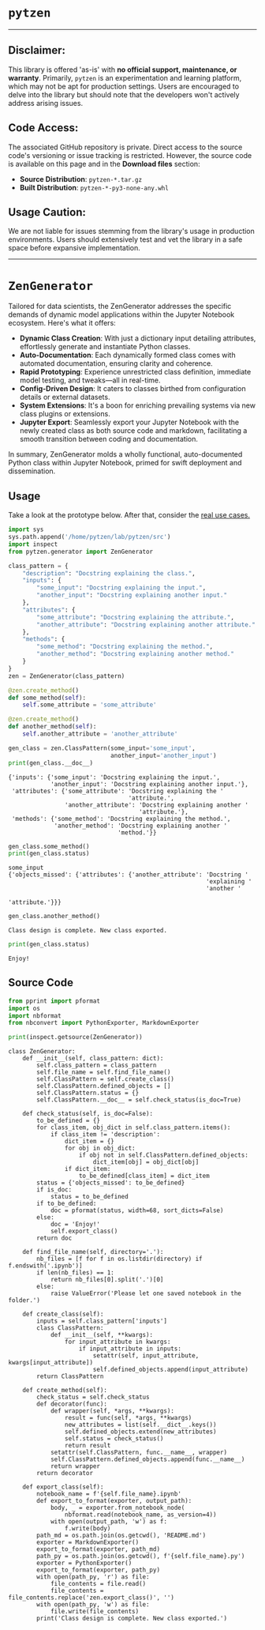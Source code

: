 # `pytzen`
----

## Disclaimer:
This library is offered 'as-is' with **no official support, maintenance, or warranty**. Primarily, `pytzen` is an experimentation and learning platform, which may not be apt for production settings. Users are encouraged to delve into the library but should note that the developers won't actively address arising issues.

## Code Access:
The associated GitHub repository is private. Direct access to the source code's versioning or issue tracking is restricted. However, the source code is available on this page and in the **Download files** section:
- **Source Distribution**: `pytzen-*.tar.gz`
- **Built Distribution**: `pytzen-*-py3-none-any.whl`

## Usage Caution:
We are not liable for issues stemming from the library's usage in production environments. Users should extensively test and vet the library in a safe space before expansive implementation.

----

# `ZenGenerator`
Tailored for data scientists, the ZenGenerator addresses the specific demands of dynamic model applications within the Jupyter Notebook ecosystem. Here's what it offers:

- **Dynamic Class Creation**: With just a dictionary input detailing attributes, effortlessly generate and instantiate Python classes.
- **Auto-Documentation**: Each dynamically formed class comes with automated documentation, ensuring clarity and coherence.
- **Rapid Prototyping**: Experience unrestricted class definition, immediate model testing, and tweaks—all in real-time.
- **Config-Driven Design**: It caters to classes birthed from configuration details or external datasets.
- **System Extensions**: It's a boon for enriching prevailing systems via new class plugins or extensions.
- **Jupyter Export**: Seamlessly export your Jupyter Notebook with the newly created class as both source code and markdown, facilitating a smooth transition between coding and documentation.

In summary, ZenGenerator molds a wholly functional, auto-documented Python class within Jupyter Notebook, primed for swift deployment and dissemination.

## Usage

Take a look at the prototype below. After that, consider the [real use cases.](https://github.com/pytzen/zen)


```python
import sys
sys.path.append('/home/pytzen/lab/pytzen/src')
import inspect
from pytzen.generator import ZenGenerator
```


```python
class_pattern = {
    "description": "Docstring explaining the class.",
    "inputs": {
        "some_input": "Docstring explaining the input.",
        "another_input": "Docstring explaining another input."
    },
    "attributes": {
        "some_attribute": "Docstring explaining the attribute.",
        "another_attribute": "Docstring explaining another attribute."
    },
    "methods": {
        "some_method": "Docstring explaining the method.",
        "another_method": "Docstring explaining another method."
    }
}
zen = ZenGenerator(class_pattern)
```


```python
@zen.create_method()
def some_method(self):
    self.some_attribute = 'some_attribute'

@zen.create_method()
def another_method(self):
    self.another_attribute = 'another_attribute'

gen_class = zen.ClassPattern(some_input='some_input', 
                             another_input='another_input')
print(gen_class.__doc__)
```

    {'inputs': {'some_input': 'Docstring explaining the input.',
                'another_input': 'Docstring explaining another input.'},
     'attributes': {'some_attribute': 'Docstring explaining the '
                                      'attribute.',
                    'another_attribute': 'Docstring explaining another '
                                         'attribute.'},
     'methods': {'some_method': 'Docstring explaining the method.',
                 'another_method': 'Docstring explaining another '
                                   'method.'}}



```python
gen_class.some_method()
print(gen_class.status)
```

    some_input
    {'objects_missed': {'attributes': {'another_attribute': 'Docstring '
                                                            'explaining '
                                                            'another '
                                                            'attribute.'}}}



```python
gen_class.another_method()
```

    Class design is complete. New class exported.



```python
print(gen_class.status)
```

    Enjoy!


## Source Code

```python
from pprint import pformat
import os
import nbformat
from nbconvert import PythonExporter, MarkdownExporter
```


```python
print(inspect.getsource(ZenGenerator))
```

    class ZenGenerator:
        def __init__(self, class_pattern: dict):
            self.class_pattern = class_pattern
            self.file_name = self.find_file_name()
            self.ClassPattern = self.create_class()
            self.ClassPattern.defined_objects = []
            self.ClassPattern.status = {}
            self.ClassPattern.__doc__ = self.check_status(is_doc=True)
        
        def check_status(self, is_doc=False):
            to_be_defined = {}
            for class_item, obj_dict in self.class_pattern.items():
                if class_item != 'description':
                    dict_item = {}
                    for obj in obj_dict:
                        if obj not in self.ClassPattern.defined_objects:
                            dict_item[obj] = obj_dict[obj]
                    if dict_item:
                        to_be_defined[class_item] = dict_item
            status = {'objects_missed': to_be_defined}
            if is_doc:
                status = to_be_defined
            if to_be_defined:
                doc = pformat(status, width=68, sort_dicts=False)
            else:
                doc = 'Enjoy!'
                self.export_class()
            return doc
    
        def find_file_name(self, directory='.'):
            nb_files = [f for f in os.listdir(directory) if f.endswith('.ipynb')]
            if len(nb_files) == 1:
                return nb_files[0].split('.')[0]
            else:
                raise ValueError('Please let one saved notebook in the folder.')
    
        def create_class(self):
            inputs = self.class_pattern['inputs']
            class ClassPattern:
                def __init__(self, **kwargs):
                    for input_attribute in kwargs:
                        if input_attribute in inputs:
                            setattr(self, input_attribute, kwargs[input_attribute])
                            self.defined_objects.append(input_attribute)
            return ClassPattern
    
        def create_method(self):
            check_status = self.check_status
            def decorator(func):
                def wrapper(self, *args, **kwargs):
                    result = func(self, *args, **kwargs)
                    new_attributes = list(self.__dict__.keys())
                    self.defined_objects.extend(new_attributes)
                    self.status = check_status()
                    return result
                setattr(self.ClassPattern, func.__name__, wrapper)
                self.ClassPattern.defined_objects.append(func.__name__)
                return wrapper
            return decorator
    
        def export_class(self):
            notebook_name = f'{self.file_name}.ipynb'
            def export_to_format(exporter, output_path):
                body, _ = exporter.from_notebook_node(
                    nbformat.read(notebook_name, as_version=4))
                with open(output_path, 'w') as f:
                    f.write(body)
            path_md = os.path.join(os.getcwd(), 'README.md')
            exporter = MarkdownExporter()
            export_to_format(exporter, path_md)
            path_py = os.path.join(os.getcwd(), f'{self.file_name}.py')
            exporter = PythonExporter()
            export_to_format(exporter, path_py)
            with open(path_py, 'r') as file:
                file_contents = file.read()
                file_contents = file_contents.replace('zen.export_class()', '')
            with open(path_py, 'w') as file:
                file.write(file_contents)
            print('Class design is complete. New class exported.')
    

